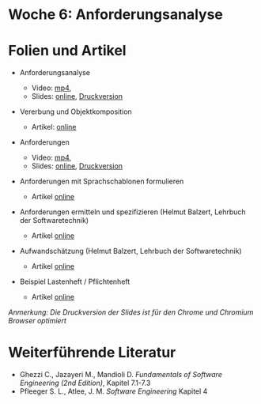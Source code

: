# Woche 6: Anforderungsanalyse

# Folien und Artikel

* Anforderungsanalyse
    * Video:  [mp4](https://drive.switch.ch/index.php/s/OrCDfsJiIwGeTkm),  
    * Slides: [online](./slides/requirements-engineering.html), [Druckversion](./slides/requirements-engineering.html?print-pdf)

* Vererbung und Objektkomposition
    * Artikel: [online](./articles/oo-composition-vs-inheritance.html)

* Anforderungen
    * Video:  [mp4](https://drive.switch.ch/index.php/s/WJCwfDgIoE21poi),  
    * Slides: [online](./slides/requirements.html), [Druckversion](./slides/requirements.html?print-pdf)

* Anforderungen mit Sprachschablonen formulieren
    * Artikel [online](./articles/language-templates.html)

* Anforderungen ermitteln und spezifizieren (Helmut Balzert, Lehrbuch der Softwaretechnik)
    * Artikel [online](./articles/balzert-requirements.pdf)

* Aufwandschätzung  (Helmut Balzert, Lehrbuch der Softwaretechnik)
    * Artikel [online](./project/week6/balzert-cost-estimation.pdf)

* Beispiel Lastenheft / Pflichtenheft
    * Artikel [online](./project/week6/balzert-pflichtenheft.pdf)


*Anmerkung: Die Druckversion der Slides ist für den Chrome und Chromium Browser optimiert*


# Weiterführende Literatur
* Ghezzi C., Jazayeri M., Mandioli D. *Fundamentals of Software Engineering (2nd Edition)*, Kapitel 7.1-7.3
* Pfleeger S. L., Atlee, J. M. *Software Engineering* Kapitel 4
